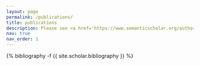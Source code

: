 ```yaml
---
layout: page
permalink: /publications/
title: publications
description: Please see <a href='https://www.semanticscholar.org/author/Shikhar-Murty/37824171'>Semantic Scholar</a> for an up-to-date list of papers.
nav: true
nav_order: 1
---
```

<!-- _pages/publications.md -->
<div class="publications">

{% bibliography -f {{ site.scholar.bibliography }} %}

</div>
